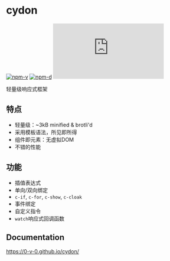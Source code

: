 # cydon

[![npm-v](https://img.shields.io/npm/v/fre.svg)](https://npmjs.com/package/cydon)
[![npm-d](https://img.shields.io/npm/dt/fre.svg)](https://npmjs.com/package/cydon)
[![brotli](http://img.badgesize.io/https://unpkg.com/cydon/dist/cydon.iife.js?compression=brotli&label=brotli)](https://bundlephobia.com/result?p=cydon)

轻量级响应式框架

## 特点
- 轻量级：~3kB minified & brotli'd
- 采用模板语法，所见即所得
- 组件即元素：无虚拟DOM
- 不错的性能

## 功能
- 插值表达式
- 单向/双向绑定
- `c-if`, `c-for`, `c-show`, `c-cloak`
- 事件绑定
- 自定义指令
- `watch`响应式回调函数

## Documentation
https://0-v-0.github.io/cydon/
